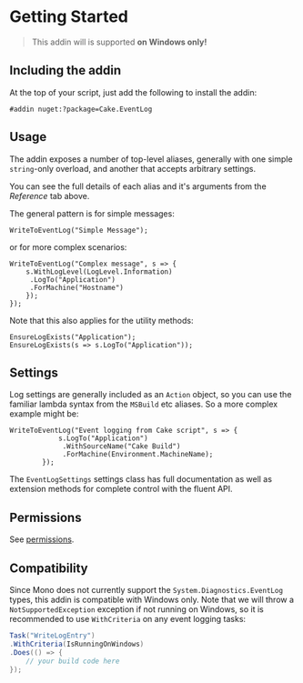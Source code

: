 # Getting Started

> This addin will is supported **on Windows only!**

## Including the addin

At the top of your script, just add the following to install the addin:

```
#addin nuget:?package=Cake.EventLog
```

## Usage

The addin exposes a number of top-level aliases, generally with one simple `string`-only overload, and another that accepts arbitrary settings.

You can see the full details of each alias and it's arguments from the *Reference* tab above.

The general pattern is for simple messages:

`WriteToEventLog("Simple Message");`

or for more complex scenarios:

```
WriteToEventLog("Complex message", s => {
    s.WithLogLevel(LogLevel.Information)
     .LogTo("Application")
     .ForMachine("Hostname")
    });
});
```

Note that this also applies for the utility methods:

```
EnsureLogExists("Application");
EnsureLogExists(s => s.LogTo("Application"));
```

## Settings

Log settings are generally included as an `Action` object, so you can use the familiar lambda syntax from the `MSBuild` etc aliases. So a more complex example might be:

```
WriteToEventLog("Event logging from Cake script", s => {
            s.LogTo("Application")
             .WithSourceName("Cake Build")
             .ForMachine(Environment.MachineName);
        });
```

The `EventLogSettings` settings class has full documentation as well as extension methods for complete control with the fluent API.

## Permissions

See [permissions](permissions.md).

## Compatibility

Since Mono does not currently support the `System.Diagnostics.EventLog` types, this addin is compatible with Windows only. Note that we will throw a `NotSupportedException` exception if not running on Windows, so it is recommended to use `WithCriteria` on any event logging tasks:

```csharp
Task("WriteLogEntry")
.WithCriteria(IsRunningOnWindows)
.Does(() => {
    // your build code here
});
```

